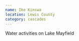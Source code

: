 ```yaml
---
name: Ike Kinswa
location: Lewis County
category: cascades
---
```


Water activities on Lake Mayfield
